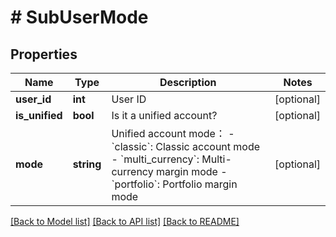 # # SubUserMode

## Properties

Name | Type | Description | Notes
------------ | ------------- | ------------- | -------------
**user_id** | **int** | User ID | [optional] 
**is_unified** | **bool** | Is it a unified account? | [optional] 
**mode** | **string** | Unified account mode： - &#x60;classic&#x60;: Classic account mode - &#x60;multi_currency&#x60;: Multi-currency margin mode - &#x60;portfolio&#x60;: Portfolio margin mode | [optional] 

[[Back to Model list]](../../README.md#documentation-for-models) [[Back to API list]](../../README.md#documentation-for-api-endpoints) [[Back to README]](../../README.md)
